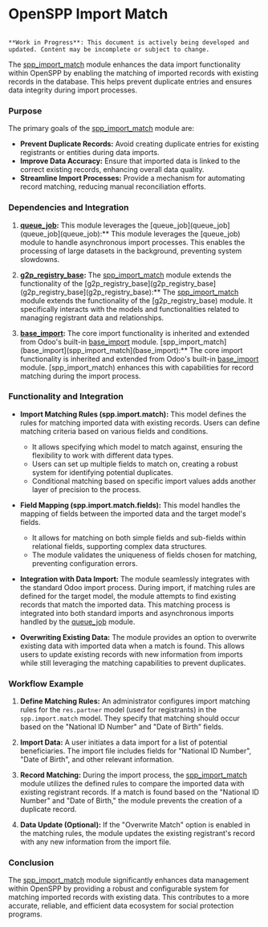 # OpenSPP Import Match

```{warning}

**Work in Progress**: This document is actively being developed and updated. Content may be incomplete or subject to change.
```

The [spp_import_match](spp_import_match) module enhances the data import functionality within OpenSPP by enabling the matching of imported records with existing records in the database. This helps prevent duplicate entries and ensures data integrity during import processes.

### Purpose

The primary goals of the [spp_import_match](spp_import_match) module are:

- **Prevent Duplicate Records:** Avoid creating duplicate entries for existing registrants or entities during data imports.
- **Improve Data Accuracy:**  Ensure that imported data is linked to the correct existing records, enhancing overall data quality.
- **Streamline Import Processes:** Provide a mechanism for automating record matching, reducing manual reconciliation efforts.

### Dependencies and Integration

1. **[queue_job](queue_job):** This module leverages the [queue_job](queue_job](queue_job](queue_job):** This module leverages the [queue_job) module to handle asynchronous import processes. This enables the processing of large datasets in the background, preventing system slowdowns.

2. **[g2p_registry_base](g2p_registry_base):**  The [spp_import_match](spp_import_match) module extends the functionality of the [g2p_registry_base](g2p_registry_base](g2p_registry_base](g2p_registry_base):**  The [spp_import_match](spp_import_match) module extends the functionality of the [g2p_registry_base) module. It specifically interacts with the models and functionalities related to managing registrant data and relationships.

3. **[base_import](base_import):** The core import functionality is inherited and extended from Odoo's built-in [base_import](base_import) module. [spp_import_match](base_import](spp_import_match](base_import):** The core import functionality is inherited and extended from Odoo's built-in [base_import](base_import) module. [spp_import_match) enhances this with capabilities for record matching during the import process.

### Functionality and Integration

* **Import Matching Rules (spp.import.match):**  This model defines the rules for matching imported data with existing records.  Users can define matching criteria based on various fields and conditions. 
    * It allows specifying which model to match against, ensuring the flexibility to work with different data types.
    * Users can set up multiple fields to match on, creating a robust system for identifying potential duplicates.
    * Conditional matching based on specific import values adds another layer of precision to the process.

* **Field Mapping (spp.import.match.fields):**  This model handles the mapping of fields between the imported data and the target model's fields.
    * It allows for matching on both simple fields and sub-fields within relational fields, supporting complex data structures. 
    * The module validates the uniqueness of fields chosen for matching, preventing configuration errors.

* **Integration with Data Import:** The module seamlessly integrates with the standard Odoo import process. During import, if matching rules are defined for the target model, the module attempts to find existing records that match the imported data.  This matching process is integrated into both standard imports and asynchronous imports handled by the [queue_job](queue_job) module.

* **Overwriting Existing Data:** The module provides an option to overwrite existing data with imported data when a match is found. This allows users to update existing records with new information from imports while still leveraging the matching capabilities to prevent duplicates.

### Workflow Example

1. **Define Matching Rules:** An administrator configures import matching rules for the `res.partner` model (used for registrants) in the `spp.import.match` model. They specify that matching should occur based on the "National ID Number" and "Date of Birth" fields.

2. **Import Data:**  A user initiates a data import for a list of potential beneficiaries. The import file includes fields for "National ID Number", "Date of Birth", and other relevant information.

3. **Record Matching:** During the import process, the [spp_import_match](spp_import_match) module utilizes the defined rules to compare the imported data with existing registrant records.  If a match is found based on the "National ID Number" and "Date of Birth," the module prevents the creation of a duplicate record.

4. **Data Update (Optional):**  If the "Overwrite Match" option is enabled in the matching rules, the module updates the existing registrant's record with any new information from the import file. 

### Conclusion

The [spp_import_match](spp_import_match) module significantly enhances data management within OpenSPP by providing a robust and configurable system for matching imported records with existing data. This contributes to a more accurate, reliable, and efficient data ecosystem for social protection programs. 

